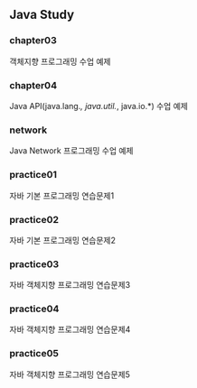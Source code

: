 ## Java Study

### chapter03
객체지향 프로그래밍 수업 예제

### chapter04
Java API(java.lang.*, java.util.*, java.io.*) 수업 예제

### network
Java Network 프로그래밍 수업 예제

### practice01
자바 기본 프로그래밍 연습문제1

### practice02
자바 기본 프로그래밍 연습문제2

### practice03
자바 객체지향 프로그래밍 연습문제3

### practice04
자바 객체지향 프로그래밍 연습문제4

### practice05
자바 객체지향 프로그래밍 연습문제5